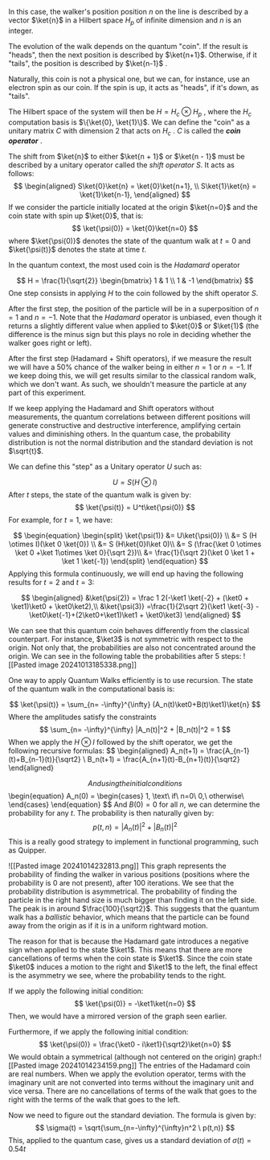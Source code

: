  
In this case, the walker's position position $n$ on the line is described by a vector $\ket{n}$ in a Hilbert space $H_p$ of infinite dimension and $n$ is an integer.

The evolution of the walk depends on the quantum "coin". If the result is "heads", then the next position is described by $\ket{n+1}$. Otherwise, if it "tails", the position is described by $\ket{n-1}$ .

Naturally, this coin is not a physical one, but we can, for instance, use an electron spin as our coin. If the spin is up, it acts as "heads", if it's down, as "tails".

The Hilbert space of the system will then be $H=H_c \otimes H_p$ , where the $H_c$ computation basis is $\{\ket{0}, \ket{1}\}$. We can define the "coin" as a unitary matrix $C$ with dimension 2 that acts on $H_c$ . $C$ is called the ***coin operator*** .

The shift from $\ket{n}$ to either $\ket{n + 1}$ or $\ket{n - 1}$ must be described by a unitary operator called the *shift operator* $S$. It acts as follows:
$$
\begin{aligned}
S\ket{0}\ket{n} = \ket{0}\ket{n+1}, \\
S\ket{1}\ket{n} = \ket{1}\ket{n-1},
\end{aligned}
$$
If we consider the particle initially located at the origin $\ket{n=0}$ and the coin state with spin up $\ket{0}$, that is:
$$
\ket{\psi(0)} = \ket{0}\ket{n=0}
$$
where $\ket{\psi(0)}$ denotes the state of  the quantum walk at $t=0$ and $\ket{\psi(t)}$ denotes the state at time $t$.

In the quantum context, the most used coin is the *Hadamard* operator

$$
H = \frac{1}{\sqrt{2}}
\begin{bmatrix}
1 & 1 \\
1 & -1
\end{bmatrix}
$$
One step consists in applying $H$ to the coin followed by the shift operator $S$.

After the first step, the position of the particle will be in a superposition of $n=1$ and $n=-1$. Note that the *Hadamard* operator is unbiased, even though it returns a slightly different value when applied to $\ket{0}$ or $\ket{1}$ (the difference is the minus sign but this plays no role in deciding whether the walker goes right or left).

After the first step (Hadamard + Shift operators), if we measure the result we will have a 50% chance of the walker being in either $n=1$ or $n=-1$. If we keep doing this, we will get results similar to the classical random walk, which we don't want. As such, we shouldn't measure the particle at any part of this experiment. 

If we keep applying the Hadamard and Shift operators without measurements, the quantum correlations between different positions will generate constructive and destructive interference, amplifying certain values and diminishing others. In the quantum case, the probability distribution  is not the normal distribution and the standard deviation is not $\sqrt{t}$.

We can define this "step" as a Unitary operator $U$ such as:

$$
U = S(H \otimes I)
$$
After $t$ steps, the state of the quantum walk is given by:
$$
\ket{\psi(t)} = U^t\ket{\psi(0)}
$$
For example, for $t=1$, we have:

$$
\begin{equation}
\begin{split}
\ket{\psi(1)} &= U\ket{\psi(0)} \\ 
&= S (H \otimes I)(\ket 0 \ket{0}) \\
&= S (H\ket{0}I\ket 0)\\
&= S (\frac{\ket 0 \otimes \ket 0 +\ket 1\otimes  \ket 0}{\sqrt 2})\\
&= \frac{1}{\sqrt 2}(\ket 0 \ket 1 + \ket 1 \ket{-1})
\end{split}
\end{equation}
$$
Applying this formula continuously, we will end up having the following results for $t=2$ and $t=3$:

$$
\begin{aligned}
&\ket{\psi(2)} = \frac 1 2(-\ket1 \ket{-2} + (\ket0 + \ket1)\ket0 + \ket0\ket2),\\
&\ket{\psi(3)} =\frac{1}{2\sqrt 2}(\ket1 \ket{-3} - \ket0\ket{-1}+(2\ket0+\ket1)\ket1 + \ket0\ket3)
\end{aligned}
$$

We can see that this quantum coin behaves differently from the classical counterpart. For instance, $\ket3$ is not symmetric with respect to the origin. Not only that, the probabilities are also not concentrated around the origin. We can see in the following table the probabilities after 5 steps:
![[Pasted image 20241013185338.png]]


One way to apply Quantum Walks efficiently is to use recursion. The state of the quantum walk in the computational basis is:

$$
\ket{\psi(t)} = \sum_{n= -\infty}^{\infty} (A_n(t)\ket0+B(t)\ket1)\ket{n}
$$
Where the amplitudes satisfy the constraints
$$
 \sum_{n= -\infty}^{\infty} |A_n(t)|^2 + |B_n(t)|^2 = 1
$$
When we apply the $H \otimes I$ followed by the shift operator, we get the following recursive formulas:
$$
\begin{aligned}
	A_n(t+1) = \frac{A_{n-1}(t)+B_{n-1}(t)}{\sqrt2} \\
	B_n(t+1) = \frac{A_{n+1}(t)-B_{n+1}(t)}{\sqrt2}
\end{aligned}

$$
And using the initial conditions
$$
\begin{equation}
A_n(0) =
\begin{cases}
      1, \text\ if\ n=0\\
      0,\ otherwise\\
\end{cases} 
\end{equation}
$$
And $B(0) = 0$ for all $n$, we can determine the probability for any $t$. The probability is then naturally given by:
$$
p(t,n) = |A_n(t)|^2 + |B_n(t)|^2
$$
This is a really good strategy to implement in functional programming, such as Quipper.

![[Pasted image 20241014232813.png]]
This graph represents the probability of finding the walker in various positions (positions where the probability is 0 are not present), after 100 iterations.
We see that the probability distribution is asymmetrical. The probability of finding the particle in the right hand size is much bigger than finding it on the left side. The peak is in around $\frac{100}{\sqrt2}$. This suggests that the quantum walk has a *ballistic* behavior, which means that the particle can be found away from the origin as if it is in a uniform rightward motion.

The reason for that is because the Hadamard gate introduces a negative sign when applied to the state $\ket1$. This means that there are more cancellations of terms when the coin state is $\ket1$. Since the coin state $\ket0$ induces a motion to the right and $\ket1$ to the left, the final effect is the asymmetry we see, where the probability tends to the right.

If we apply the following initial condition:
$$
\ket{\psi(0)} = -\ket1\ket{n=0}
$$
Then, we would have a mirrored version of the graph seen earlier.

Furthermore, if we apply the following initial condition:
$$
\ket{\psi(0)} = \frac{\ket0 - i\ket1}{\sqrt2}\ket{n=0}
$$
We would obtain a symmetrical (although not centered on the origin)  graph:![[Pasted image 20241014234159.png]]
The entries of the Hadamard coin are real numbers. When we apply the evolution operator, terms with the imaginary unit are not converted into terms without the imaginary unit and vice versa. There are no cancellations of terms of the walk that goes to the right with the terms of the walk that goes to the left.

Now we need to figure out the standard deviation. The formula is given by:
$$
		\sigma(t) = \sqrt{\sum_{n=-\infty}^{\infty}n^2 \ p(t,n)}
$$
This, applied to the quantum case, gives us a standard deviation of $\sigma(t) =0.54t$